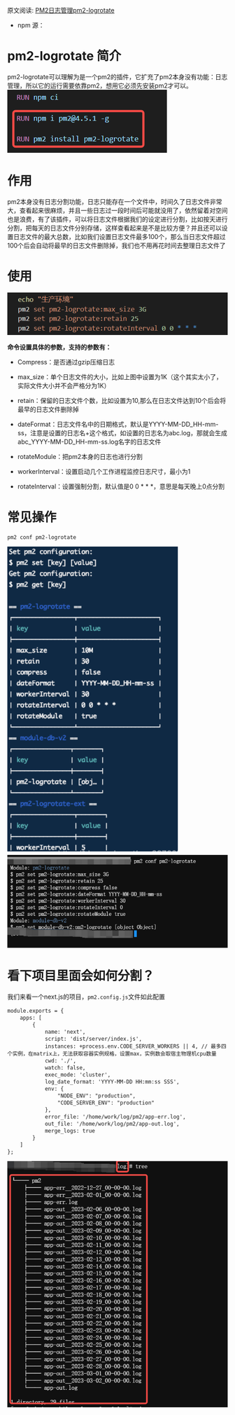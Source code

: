原文阅读: [PM2日志管理pm2-logrotate](https://mp.weixin.qq.com/s?__biz=Mzg4MDY5NDU4NQ==&mid=2247485897&idx=1&sn=1a1d993c09d0800f8020f66cd6ae9fc9&chksm=cf700d9ff80784890471204c6a7a78719f5bf0bd66e8355a5e22a21559f0ae40d170ea9c9d7b&token=2085106552&lang=zh_CN#rd)

- npm 源： 

# pm2-logrotate 简介
pm2-logrotate可以理解为是一个pm2的插件，它扩充了pm2本身没有功能：日志管理，所以它的运行需要依靠pm2，想用它必须先安装pm2才可以。
![img_1.png](img_1.png)


# 作用
pm2本身没有日志分割功能，日志只能存在一个文件中，时间久了日志文件非常大，查看起来很麻烦，并且一些日志过一段时间后可能就没用了，依然留着对空间也是浪费，有了该插件，可以将日志文件根据我们的设定进行分割，比如按天进行分割，把每天的日志文件分别存储，这样查看起来是不是比较方便？并且还可以设置日志文件的最大总数，比如我们设置日志文件最多100个，那么当日志文件超过100个后会自动将最早的日志文件删除掉，我们也不用再花时间去整理日志文件了
# 使用

![img.png](img.png)

<b>命令设置具体的参数，支持的参数有：</b>

- Compress：是否通过gzip压缩日志

- max_size：单个日志文件的大小，比如上图中设置为1K（这个其实太小了，实际文件大小并不会严格分为1K）

- retain：保留的日志文件个数，比如设置为10,那么在日志文件达到10个后会将最早的日志文件删除掉

- dateFormat：日志文件名中的日期格式，默认是YYYY-MM-DD_HH-mm-ss，注意是设置的日志名+这个格式，如设置的日志名为abc.log，那就会生成abc_YYYY-MM-DD_HH-mm-ss.log名字的日志文件

- rotateModule：把pm2本身的日志也进行分割

- workerInterval：设置启动几个工作进程监控日志尺寸，最小为1

- rotateInterval：设置强制分割，默认值是0 0 * * *，意思是每天晚上0点分割

# 常见操作
```buildoutcfg
pm2 conf pm2-logrotate
```

![img_2.png](img_2.png)
![img_3.png](img_3.png)

# 看下项目里面会如何分割？

我们来看一个next.js的项目，`pm2.config.js`文件如此配置

```buildoutcfg
module.exports = {
    apps: [
        {
            name: 'next',
            script: 'dist/server/index.js',
            instances: +process.env.CODE_SERVER_WORKERS || 4, // 最多四个实例，在matrix上，无法获取容器实例规格，设置max，实例数会取宿主物理机cpu数量
            cwd: './',
            watch: false,
            exec_mode: 'cluster',
            log_date_format: 'YYYY-MM-DD HH:mm:ss SSS',
            env: {
                "NODE_ENV": "production",
                "CODE_SERVER_ENV": "production"
            },
            error_file: '/home/work/log/pm2/app-err.log',
            out_file: '/home/work/log/pm2/app-out.log',
            merge_logs: true
        }
    ]
};
```

![img_4.png](img_4.png)